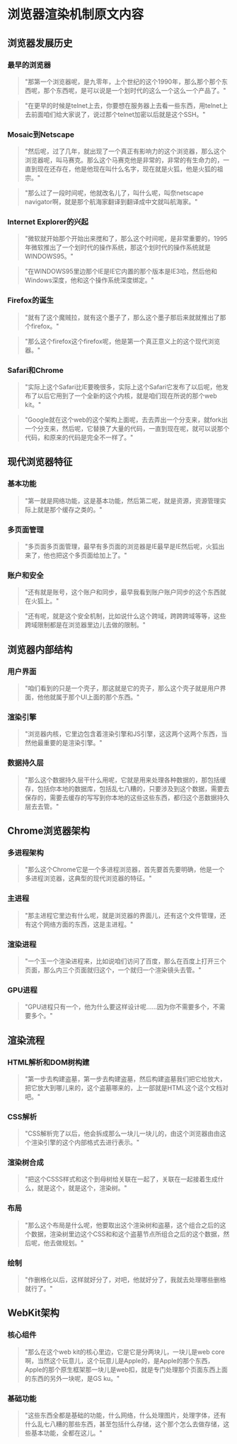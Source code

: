 <!--
 * @Author: Diana Tang
 * @Date: 2025-02-21 21:29:51
 * @LastEditors: Diana Tang
 * @Description: some description
 * @FilePath: /FrontDevGraph/Toptic4/4.2原始文本.md
-->
# 浏览器渲染机制原文内容

## 浏览器发展历史

### 最早的浏览器
> "那第一个浏览器呢，是九零年，上个世纪的这个1990年，那么那个那个东西呢，那个东西呢，是可以说是一个划时代的这么一个这么一个产品了。"

> "在更早的时候是telnet上去，你要想在服务器上去看一些东西，用telnet上去前面咱们给大家说了，说过那个telnet加密以后就是这个SSH。"

### Mosaic到Netscape
> "然后呢，过了几年，就出现了一个真正有影响力的这个浏览器，那么这个浏览器呢，叫马赛克。那么这个马赛克他是非常的，非常的有生命力的，一直到现在还存在，他是他现在叫什么名字，现在就是火狐，他是火狐的祖宗。"

> "那么过了一段时间呢，他就改名儿了，叫什么呢，叫奈netscape navigator啊，就是那个航海家翻译到翻译成中文就叫航海家。"

### Internet Explorer的兴起
> "微软就开始那个开始出来搅和了，那么这个时间呢，是非常重要的，1995年微软推出了一个划时代的操作系统，那这个划时代的操作系统就是WINDOWS95。"

> "在WINDOWS95里边那个IE是IE它内置的那个版本是IE3哈，然后他和Windows深度，他和这个操作系统深度绑定。"

### Firefox的诞生
> "就有了这个魔贼拉，就有这个墨子了，那么这个墨子那后来就就推出了那个firefox。"

> "那么这个firefox这个firefox呢，他是第一个真正意义上的这个现代浏览器。"

### Safari和Chrome
> "实际上这个Safari比IE要晚很多，实际上这个Safari它发布了以后呢，他发布了以后它用到了一个全新的这个内核，就是咱们现在所说的那个web kit。"

> "Google就在这个web的这个架构上面呢，去去弄出一个分支来，就fork出一个分支来，然后呢，它替换了大量的代码，一直到现在呢，就可以说那个代码，和原来的代码是完全不一样了。"

## 现代浏览器特征

### 基本功能
> "第一就是网络功能，这是基本功能，然后第二呢，就是资源，资源管理实际上就是那个缓存之类的。"

### 多页面管理
> "多页面多页面管理，最早有多页面的浏览器是IE最早是IE然后呢，火狐出来了，他也把这个多页面给加上了。"

### 账户和安全
> "还有就是账号，这个账户和同步，最早我看到账户账户同步的这个东西就在火狐上。"

> "还有呢，就是这个安全机制，比如说什么这个跨域，跨跨跨域等等，这些跨域限制都是在浏览器里边儿去做的限制。"

## 浏览器内部结构

### 用户界面
> "咱们看到的只是一个壳子，那这就是它的壳子，那么这个壳子就是用户界面，他他就属于那个UI上面的那个东西。"

### 渲染引擎
> "浏览器内核，它里边包含着渲染引擎和JS引擎，这这两个这两个东西，当然他最重要的是渲染引擎。"

### 数据持久层
> "那么这个数据持久层干什么用呢，它就是用来处理各种数据的，那包括缓存，包括你本地的数据库，包括乱七八糟的，只要涉及到这个数据，需要去保存的，需要去缓存的写写到你本地的这些这些东西，都归这个恶数据持久层去去管。"

## Chrome浏览器架构

### 多进程架构
> "那么这个Chrome它是一个多进程浏览器，首先要首先要明确，他是一个多进程浏览器，这典型的现代浏览器的特征。"

### 主进程
> "那主进程它里边有什么呢，就是浏览器的界面儿，还有这个文件管理，还有这个网络方面的东西，这是主进程。"

### 渲染进程
> "一个玉一个渲染进程来，比如说咱们访问了百度，那么在百度上打开三个页面，那么内三个页面就归这个，一个就归一个渲染镜头去管。"

### GPU进程
> "GPU进程只有一个，他为什么要这样设计呢......因为你不需要多个，不需要多个。"

## 渲染流程

### HTML解析和DOM树构建
> "第一步去构建盗墓，第一步去构建盗墓，然后构建盗墓我们把它给放大，把它放大到哪儿来的，这个盗墓哪来的，上一部就是HTML这个这个文档对吧。"

### CSS解析
> "CSS解析完了以后，他会拆成那么一块儿一块儿的，由这个浏览器由由这个渲染引擎的这个内部格式去进行表示。"

### 渲染树合成
> "把这个CSSS样式和这个到母树给关联在一起了，关联在一起接着生成什么，就是这个，就是这个，渲染树。"

### 布局
> "那么这个布局是什么呢，他要取出这个渲染树和盗墓，这个组合之后的这个数据，渲染树里边这个CSS和和这个盗墓节点所组合之后的这个数据，然后呢，他去做规划。"

### 绘制
> "作删格化以后，这样就好分了，对吧，他就好分了，我就去处理哪些删格就行了。"

## WebKit架构

### 核心组件
> "那么在这个web kit的核心里边，它是它是分两块儿，一块儿是web core啊，当然这个玩意儿，这个玩意儿是Apple的，是Apple的那个东西，Apple的那个原生框架那一块儿是web扣，就是专门处理那个页面东西上面的东西的另外一块呢，是GS ku。"

### 基础功能
> "这些东西全都是基础的功能，什么网络，什么处理图片，处理字体，还有什么乱七八糟的那些东西，甚至包括什么存储，这个那个怎么去做存储，这些基本功能，全都在这儿。"